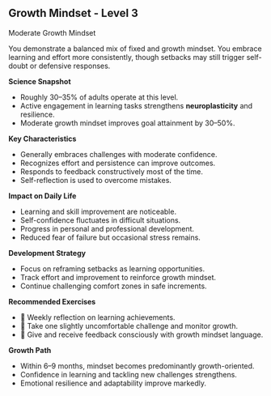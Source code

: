 ## Growth Mindset - Level 3
Moderate Growth Mindset

You demonstrate a balanced mix of fixed and growth mindset. You embrace learning and effort more consistently, though setbacks may still trigger self-doubt or defensive responses.

**Science Snapshot**
- Roughly 30–35% of adults operate at this level.
- Active engagement in learning tasks strengthens **neuroplasticity** and resilience.
- Moderate growth mindset improves goal attainment by 30–50%.

**Key Characteristics**
- Generally embraces challenges with moderate confidence.
- Recognizes effort and persistence can improve outcomes.
- Responds to feedback constructively most of the time.
- Self-reflection is used to overcome mistakes.

**Impact on Daily Life**
- Learning and skill improvement are noticeable.
- Self-confidence fluctuates in difficult situations.
- Progress in personal and professional development.
- Reduced fear of failure but occasional stress remains.

**Development Strategy**
- Focus on reframing setbacks as learning opportunities.
- Track effort and improvement to reinforce growth mindset.
- Continue challenging comfort zones in safe increments.

**Recommended Exercises**
- 📝 Weekly reflection on learning achievements.
- 🎯 Take one slightly uncomfortable challenge and monitor growth.
- 💬 Give and receive feedback consciously with growth mindset language.

**Growth Path**
- Within 6–9 months, mindset becomes predominantly growth-oriented.
- Confidence in learning and tackling new challenges strengthens.
- Emotional resilience and adaptability improve markedly.
